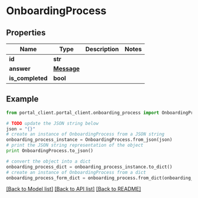 # OnboardingProcess


## Properties
Name | Type | Description | Notes
------------ | ------------- | ------------- | -------------
**id** | **str** |  | 
**answer** | [**Message**](Message.md) |  | 
**is_completed** | **bool** |  | 

## Example

```python
from portal_client.portal_client.onboarding_process import OnboardingProcess

# TODO update the JSON string below
json = "{}"
# create an instance of OnboardingProcess from a JSON string
onboarding_process_instance = OnboardingProcess.from_json(json)
# print the JSON string representation of the object
print OnboardingProcess.to_json()

# convert the object into a dict
onboarding_process_dict = onboarding_process_instance.to_dict()
# create an instance of OnboardingProcess from a dict
onboarding_process_form_dict = onboarding_process.from_dict(onboarding_process_dict)
```
[[Back to Model list]](../README.md#documentation-for-models) [[Back to API list]](../README.md#documentation-for-api-endpoints) [[Back to README]](../README.md)


